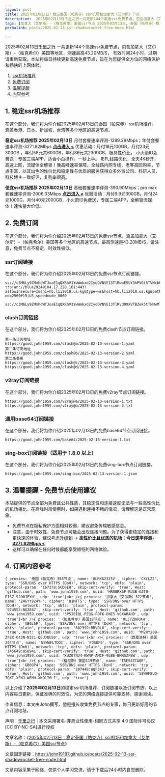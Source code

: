 ```yaml
---
layout: post
title: 2025年02月13日：稳定泰国（帕克寺）ssr机场和加拿大（艾尔斯）节点
description:  2025年02月13日千里之行一共更新144个高速ssr免费节点，包含加拿大（艾尔斯）-（帕克希尔）美国等地区，测速最高43.20MB/S， 有效时间24小时，过期请重新获取。本站将每日持续更新高速免费节点，旨在为您提供全方位的网络保护和畅快的上网体验
tags: [加拿大（艾尔斯）-（帕克希尔）美国ssr节点 2025年02月13日, 泰国（帕克寺）稳定ssr机场推荐 2025年02月13日]
permalink: posts/2025-02-13-ssr-shadowrocket-free-node.html

---
```



2025年02月13日[千里之行](https://john19187.github.io) 一共更新144个高速ssr免费节点，包含加拿大（艾尔斯）-（帕克希尔）美国等地区，测速最高43.20MB/S， 有效时间24小时，过期请重新获取。本站将每日持续更新高速免费节点，旨在为您提供全方位的网络保护和畅快的上网体验。

1. [ssr机场推荐](#1-稳定ssr机场推荐)
2. [免费订阅](#2-免费订阅)
3. [温馨提醒](#3-温馨提醒---免费节点使用建议)
4. [内容参考](#4-订阅内容参考)

## 1. 稳定ssr机场推荐

在这个部分，我们将为你介绍2025年02月13日的泰国（帕克寺）ssr机场推荐，涵盖香港、日本、新加坡、台湾等多个地区的高速节点。

<div class="good cat1"><strong>稳定ssr机场推荐 2025年02月13日</strong> 月付套餐速率评测-1289.29Mbps；年付套餐速率评测-3271.82Mbps <strong><a href="https://good.john1959.com/lepl/2025-02-13" target="_blank">点击进入 «</a></strong> 优惠活动：月付18元100GB，月付23元300GB ，年付58元共600GB，年付86元共2300GB，极具性价比。 小火箭ID免费送；专属三端APP，适合小白操作，一秒上手。 IEPL线路优化，全天4K秒开，高速上网，流媒体全解锁！晚高峰速率保障，全线路内网专线，老客高回购率，节点丰富，以其出色的性价比和稳定性与优质的服务获得众多外贸公司、科研人员、科技博主一致好评，复购率很高。</div><div class="good cat2">

<strong>便宜ssr机场推荐 2025年02月13日</strong> 基础套餐速率评测-390.90Mbps；pro max套餐速率评测-2006.33Mbps <strong><a href="https://good.john1959.com/cheap/2025-02-13" target="_blank">点击进入 «</a></strong> 优惠活动：月付9.9元300GB，月付24元1000G，月付40元2000GB，小火箭ID免费送，专属三端APP，全解锁流媒体！速快量大价低。</div>

## 2. 免费订阅

在这个部分，我们将为你介绍2025年02月13日的免费ssr节点，涵盖加拿大（艾尔斯）-（帕克希尔）美国等多个地区的高速节点。最高测速是43.20MB/S，请注意，免费节点不稳定，时效性极低。

### ssr订阅链接

在这个部分，我们将为你介绍2025年02月13日的免费ssr节点订阅链接。

```
ss://c3M6Ly9ZMmhoWTJoaE1qQXRhV1YwWmkxd2IyeDVNVE13TlRwaE5UY3hPVGt5TVMxbU16QTRMVFJrTVRJdFlXUXlaaTB5TnpneU5qZ3hOakJtTldZ@free.2weradf:36571#7%7C%F0%9F%87%B9%F0%9F%87%B7%20%E5%9C%9F%E8%80%B3%E5%85%B6%2001%20%7C%201x%20TR
trojan://blue2024@104.17.228.161:443?allowInsecure=1&sni=hb.lii2010.us.kg&type=ws&host=hb.lii2010.us.kg&path=/?ed=2560#15|US_speednode_0069
                               ss://c3M6Ly9ZMmhoWTJoaE1qQXRhV1YwWmkxd2IyeDVNVE13TlRvd09XVTBZek5tTkMwMllUZzVMVFJrTVRndFlqaGlZUzFoTmpCak5HVTNaV1ZpTXpn@free.2weradf:36141#7%7C%F0%9F%87%AD%F0%9F%87%B0%20%E9%A6%99%E6%B8%AF%2001%20%7C%201x%20HK
```

### clash订阅链接

在这个部分，我们将为你介绍2025年02月13日的免费clash节点订阅链接。

```
第一条订阅地址
https://good.john1959.com/clash@a/2025-02-13-version-1.yaml
第二条订阅地址
https://good.john1959.com/clash@b/2025-02-13-version-2.yaml
第二条备用
https://good.john1959.com/clash@c/2025-02-13-version-3.yaml
https://good.john1959.com/clash@d/2025-02-13-version-4.yaml
```

### v2ray订阅链接

在这个部分，我们将为你介绍2025年02月13日的免费v2ray节点订阅链接。

```
https://good.john1959.com/v2ray@a/2025-02-13-version-1.txt
https://good.john1959.com/v2ray@b/2025-02-13-version-2.txt
```

### 通用base64订阅链接

在这个部分，我们将为你介绍2025年02月13日的免费base64节点订阅链接。

```
https://good.john1959.com/base64/2025-02-13-version-1.txt
```

### sing-box订阅链接（适用于 1.8.0 以上）

在这个部分，我们将为你介绍2025年02月13日的免费sing-box节点订阅链接。

```
https://good.john1959.com/sing-box/2025-02-13-version-1.json
```

## 3. 温馨提醒 - 免费节点使用建议

本站提供的节点全部为免费且公共性质，其稳定性和连接速度无法与一些高性价比的机场相比。在高峰时段使用时，如果遇到连接不畅的情况，请理解这是正常现象。

- 免费节点在隐私保护方面相对较弱，建议避免传输敏感信息。
- 注意，由于时效性，免费节点可能会出现连接问题。为了获得更稳定的连接和更快速的体验，建议考虑升级到 → <strong>[高性价比且优质的机场：今日速率评测- 3271.82Mbps «](https://good.john1959.com/lepl/2025-02-13)</strong>
- 这样可以确保在任何时候都能享受顺畅的网络体验。

## 4. 订阅内容参考

```
{ proxies: '泰国（帕克寺）356节点', name: '8LRK62325V', cipher: 'CXYLZ2', type: 'SSR/DNS over HTTPS (DoH)', network: 'tcp', obfs: 'plain', protocol-param: '167378:SCD0EH', skip-cert-verify: 'true', Host: 'github.com', path: 'www.john1959.com', uuid: 'HR88RX6P-RU3B-GJT0-FISZ-9J00JPYH', udp: 'true'}<br />{ proxies: '加拿大（艾尔斯）372节点', name: 'Z4GYY924YF', cipher: '81MTTS', type: 'SSR/DNS over HTTPS (DoH)', network: 'tcp', obfs: 'plain', protocol-param: '974555:NG2887', skip-cert-verify: 'true', Host: 'github.com', path: 'www.john1959.com', uuid: '3P5I0IQL-PZQG-FOF6-DNE5-VGXARAHD', udp: 'true'}<br />{ proxies: '（帕克希尔）美国19节点', name: '0LJ7ZD60AH', cipher: 'VBGL6F', type: 'SSR/DNS over HTTPS (DoH)', network: 'tcp', obfs: 'plain', protocol-param: '602392:BRV0LU', skip-cert-verify: 'true', Host: 'github.com', path: 'www.john1959.com', uuid: 'YM2RY208-ZFEX-O43N-N32L-QEUJQUS0', udp: 'true'}<br />{ proxies: '（西夏洛特）美国244节点', name: '55WWFLTDQC', cipher: 'FQSUP6', type: 'SSR/DNS over HTTPS (DoH)', network: 'tcp', obfs: 'plain', protocol-param: '145649:U5894L', skip-cert-verify: 'true', Host: 'github.com', path: 'www.john1959.com', uuid: 'KUZ07NJ4-KWNP-AMCF-9LBE-BMRSZFBW', udp: 'true'}<br />{ proxies: '（格拉斯）美国119节点', name: 'T5E54ZCAQE', cipher: 'GB0OP4', type: 'SSR/DNS over HTTPS (DoH)', network: 'tcp', obfs: 'plain', protocol-param: '207448:WQF34J', skip-cert-verify: 'true', Host: 'github.com', path: 'www.john1959.com', uuid: '5SW9F8UQ-7QXT-XFNJ-WEMH-XKO170LI', udp: 'true'}
```

以上介绍了<strong>2025年02月13日</strong>的稳定ssr机场推荐、订阅链接以及订阅节选，以上内容每日更新，保证准确的时效性，为您的网络连接提供可靠支持，感谢阅读。

作者信息：本文由John撰写，他是擅长收集免费节点的专家，每日更新好用的节点订阅地址。

声明：[千里之行](https://john19187.github.io) | 本文采用署名-非商业性使用-相同方式共享 4.0 国际许可协议[CC BY-NC-SA]进行授权

文章名称：《[2025年02月13日：稳定泰国（帕克寺）ssr机场和加拿大（艾尔斯）-（帕克希尔）美国ssr节点](https://john19187.github.io/posts/2025-02-13-ssr-shadowrocket-free-node.html)》

文章固定链接：https://john19187.github.io/posts/2025-02-13-ssr-shadowrocket-free-node.html


文章内容采集于网络，仅供个人学习交流，请于下载后24小时内自觉删除。




